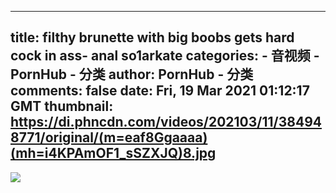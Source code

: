 
---
title: filthy brunette with big boobs gets hard cock in ass- anal so1arkate
categories: 
    - 音视频
    - PornHub - 分类
author: PornHub - 分类
comments: false
date: Fri, 19 Mar 2021 01:12:17 GMT
thumbnail: https://di.phncdn.com/videos/202103/11/384948771/original/(m=eaf8Ggaaaa)(mh=i4KPAmOF1_sSZXJQ)8.jpg
---

<div>   
<img src="https://di.phncdn.com/videos/202103/11/384948771/original/(m=eaf8Ggaaaa)(mh=i4KPAmOF1_sSZXJQ)8.jpg" referrerpolicy="no-referrer">  
</div>
            